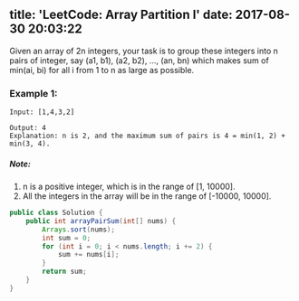 title: 'LeetCode: Array Partition I'
date: 2017-08-30 20:03:22
---

Given an array of 2n integers, your task is to group these integers into n pairs of integer, say (a1, b1), (a2, b2), ..., (an, bn) which makes sum of min(ai, bi) for all i from 1 to n as large as possible.

### Example 1:
```
Input: [1,4,3,2]

Output: 4
Explanation: n is 2, and the maximum sum of pairs is 4 = min(1, 2) + min(3, 4).
```

##### Note:
1. n is a positive integer, which is in the range of [1, 10000].
2. All the integers in the array will be in the range of [-10000, 10000].

```java
public class Solution {
    public int arrayPairSum(int[] nums) {
        Arrays.sort(nums);
        int sum = 0;
        for (int i = 0; i < nums.length; i += 2) {
            sum += nums[i];
        }
        return sum;
    }
}
```
